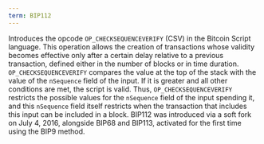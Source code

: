 ```yaml
---
term: BIP112
---
```


Introduces the opcode `OP_CHECKSEQUENCEVERIFY` (CSV) in the Bitcoin Script language. This operation allows the creation of transactions whose validity becomes effective only after a certain delay relative to a previous transaction, defined either in the number of blocks or in time duration. `OP_CHECKSEQUENCEVERIFY` compares the value at the top of the stack with the value of the `nSequence` field of the input. If it is greater and all other conditions are met, the script is valid. Thus, `OP_CHECKSEQUENCEVERIFY` restricts the possible values for the `nSequence` field of the input spending it, and this `nSequence` field itself restricts when the transaction that includes this input can be included in a block. BIP112 was introduced via a soft fork on July 4, 2016, alongside BIP68 and BIP113, activated for the first time using the BIP9 method.

